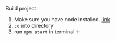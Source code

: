 Build project:
1) Make sure you have node installed. [link](https://nodejs.org/en/)
2) `cd` into directory
3) run `npm start` in terminal ✨